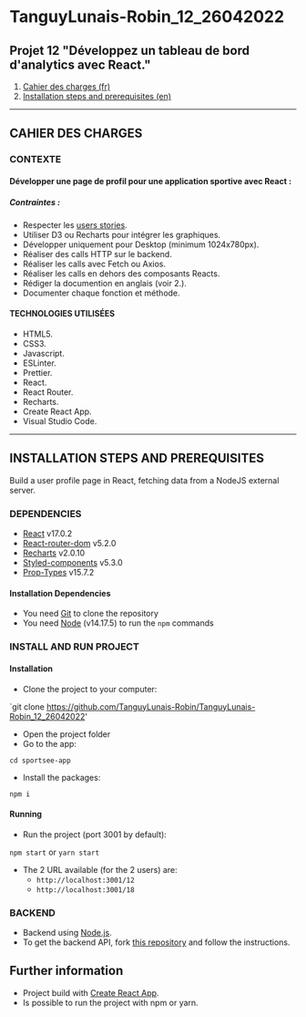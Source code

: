 # TanguyLunais-Robin_12_26042022

## Projet 12 "Développez un tableau de bord d'analytics avec React."

1. [Cahier des charges (fr)](#CAHIER-DES-CHARGES)
2. [Installation steps and prerequisites (en)](#INSTALLATION-STEPS-AND-PREREQUISITES)

***

## CAHIER DES CHARGES

### CONTEXTE

#### Développer une page de profil pour une application sportive avec React :

##### Contraintes :
- Respecter les [users stories](https://www.notion.so/Tableau-de-bord-SportSee-6686aa4b5f44417881a4884c9af5669e).
- Utiliser D3 ou Recharts pour intégrer les graphiques.
- Développer uniquement pour Desktop (minimum 1024x780px).
- Réaliser des calls HTTP sur le backend.
- Réaliser les calls avec Fetch ou Axios.
- Réaliser les calls en dehors des composants Reacts.
- Rédiger la documention en anglais (voir 2.).
- Documenter chaque fonction et méthode.

#### TECHNOLOGIES UTILISÉES
- HTML5.
- CSS3.
- Javascript.
- ESLinter.
- Prettier.
- React.
- React Router.
- Recharts.
- Create React App.
- Visual Studio Code.


***

## INSTALLATION STEPS AND PREREQUISITES

Build a user profile page in React, fetching data from a NodeJS external server.

### DEPENDENCIES

- [React](https://reactjs.org/) v17.0.2
- [React-router-dom](https://reactrouter.com/web/guides/quick-start) v5.2.0
- [Recharts](https://recharts.org/en-US) v2.0.10
- [Styled-components](https://styled-components.com/) v5.3.0
- [Prop-Types](https://www.npmjs.com/package/prop-types) v15.7.2

#### Installation Dependencies

- You need [Git](https://git-scm.com/) to clone the repository
- You need [Node](https://nodejs.org/en/) (v14.17.5) to run the `npm` commands

### INSTALL AND RUN PROJECT

#### Installation

- Clone the project to your computer:

`git clone https://github.com/TanguyLunais-Robin/TanguyLunais-Robin_12_26042022'

- Open the project folder
- Go to the app:

`cd sportsee-app`

- Install the packages:

`npm i`

#### Running

- Run the project (port 3001 by default):

`npm start` or
`yarn start`

- The 2 URL available (for the 2 users) are:
  - `http://localhost:3001/12`
  - `http://localhost:3001/18`

### BACKEND
- Backend using [Node.js](https://nodejs.org/en/).
- To get the backend API, fork [this repository](https://github.com/OpenClassrooms-Student-Center/P9-front-end-dashboard) and follow the instructions.

## Further information

- Project build with [Create React App](https://github.com/facebook/create-react-app).
- Is possible to run the project with npm or yarn.
